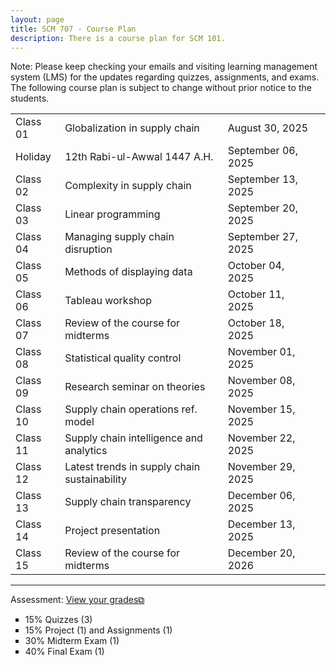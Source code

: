 ```yaml
---
layout: page
title: SCM 707 - Course Plan
description: There is a course plan for SCM 101.
---
```

Note: Please keep checking your emails and visiting learning management system (LMS) for the updates regarding quizzes, assignments, and exams. The following course plan is subject to change without prior notice to the students.
<table>
  <tr>
    <td>Class 01</td>
    <td>Globalization in supply chain</td>
    <td>August 30, 2025</td>
  </tr>
  <tr>
    <td>Holiday</td>
    <td>12th Rabi-ul-Awwal 1447 A.H.</td>
    <td>September 06, 2025</td>
    <td></td>
  </tr>
  <tr>
    <td>Class 02</td>
    <td>Complexity in supply chain</td>
    <td>September 13, 2025</td>
  </tr>
  <tr>
    <td>Class 03</td>
    <td>Linear programming</td>
    <td>September 20, 2025 	</td>
  </tr>
  <tr>
    <td>Class 04</td>
    <td>Managing supply chain disruption</td>
    <td>September 27, 2025</td>
    <td></td>
  </tr>
  <tr>
    <td>Class 05</td>
    <td>Methods of displaying data</td>
    <td>October 04, 2025</td>
  </tr>
  <tr>
    <td>Class 06</td>
    <td>Tableau workshop</td>
    <td>October 11, 2025</td>
  </tr>
  <tr>
    <td>Class 07</td>
    <td>Review of the course for midterms</td>
    <td>October 18, 2025</td>
  </tr>
  <tr>
    <td>Class 08</td>
    <td>Statistical quality control</td>
    <td>November 01, 2025</td>
  </tr>
  <tr>
    <td>Class 09</td>
    <td>Research seminar on theories</td>
    <td>November 08, 2025</td>
  </tr>
  <tr>
    <td>Class 10</td>
    <td>Supply chain operations ref. model</td>
    <td>November 15, 2025</td>
  </tr>
  <tr>
    <td>Class 11</td>
    <td>Supply chain intelligence and analytics</td>
    <td>November 22, 2025</td>
  </tr>
  <tr>
    <td>Class 12</td>
    <td>Latest trends in supply chain sustainability</td>
    <td>November 29, 2025</td>
  </tr>
  <tr>
    <td>Class 13</td>
    <td>Supply chain transparency</td>
    <td>December 06, 2025</td>
  </tr>
  <tr>
    <td>Class 14</td>
    <td>Project presentation</td>
    <td>December 13, 2025</td>
  </tr>
  <tr>
    <td>Class 15</td>
    <td>Review of the course for midterms</td>
    <td>December 20, 2026</td>
  </tr>
</table>

<hr class="solid">

Assessment: <a href="https://drive.google.com/file/d/1YWr3qShbdJbqh1If-Z6Xn-qx8c_8h6Cl)" target="_blank" rel="noopener noreferrer">View your grades&#x29c9;</a>
  <ul style="list-style-type:square;">
   <li>15% Quizzes (3)</li>
   <li>15% Project (1) and Assignments (1)</li>
   <li>30% Midterm Exam (1)</li>
   <li>40% Final Exam (1)</li>
  </ul>
